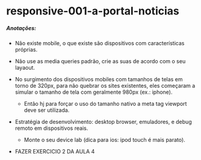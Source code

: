 # responsive-001-a-portal-noticias

##### Anotações:
- Não existe mobile, o que existe são dispositivos com características próprias.
- Não use as media queries padrão, crie as suas de acordo com o seu layaout.
- No surgimento dos dispositivos mobiles com tamanhos de telas em torno de 320px, para não quebrar os sites existentes, eles começaram a simular o tamanho de tela com geralmente 980px (ex.: iphone).
	- Então hj para forçar o uso do tamanho nativo a meta tag viewport deve ser utilizada.
		<meta name="*viewport*" content="width=device-width">
- Estratégia de desenvolvimento: desktop browser, emuladores, e debug remoto em dispositivos reais.
	- Monte o seu device lab (dica para ios: ipod touch é mais parato).

- FAZER EXERCICIO 2 DA AULA 4